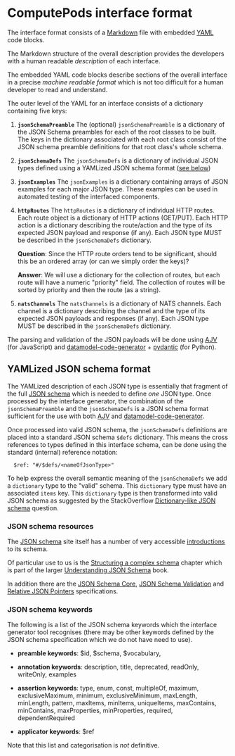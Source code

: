 # ComputePods interface format

<!-- toc -->

The interface format consists of a 
[Markdown](https://en.wikipedia.org/wiki/Markdown) file with embedded
[YAML](https://en.wikipedia.org/wiki/YAML) code blocks. 

The Markdown structure of the overall description provides the developers 
with a human readable *description* of each interface. 

The embedded YAML code blocks describe sections of the overall interface 
in a precise *machine readable format* which is not too difficult for a 
human developer to read and understand. 

The outer level of the YAML for an interface consists of a dictionary 
containing five keys: 

1. **`jsonSchemaPreamble`** The (optional) `jsonSchemaPreamble` is a 
   dictionary of the JSON Schema preambles for each of the root classes 
   to be built. The keys in the dictionary associated with each root class 
   consist of the JSON schema preamble definitions for that root class's 
   whole schema. 

2. **`jsonSchemaDefs`** The `jsonSchemaDefs` is a  dictionary of 
   individual JSON types defined using a YAMLized JSON schema format ([see 
   below](#yamlized-json-schema-format)) 

3. **`jsonExamples`** The `jsonExamples` is a  dictionary containing 
   arrays of JSON examples for each major JSON type. These examples can be 
   used in automated testing of the interfaced components. 

4. **`httpRoutes`** The `httpRoutes` is a  dictionary of individual HTTP 
   routes. Each route object is a dictionary of HTTP actions (GET/PUT). 
   Each HTTP action is a dictionary describing the route/action and the 
   type of its expected JSON payload and response (if any). Each JSON type 
   MUST be described in the `jsonSchemaDefs` dictionary. 

   **Question**: Since the HTTP route orders tend to be significant, 
   should this be an ordered array (or can we simply order the keys)?
   
   **Answer**: We will use a  dictionary for the collection of routes, 
   but each route will have a numeric "priority" field. The collection of 
   routes will be sorted by priority and then the route (as a string). 

5. **`natsChannels`** The `natsChannels` is a dictionary of NATS channels. 
   Each channel is a dictionary describing the channel and the type of its 
   expected JSON payloads and responses (if any). Each JSON type MUST be 
   described in the `jsonSchemaDefs` dictionary. 

The parsing and validation of the JSON payloads will be done using 
[AJV](https://ajv.js.org/) (for JavaScript) and 
[datamodel-code-generator](https://github.com/koxudaxi/datamodel-code-generator) +
[pydantic](https://pydantic-docs.helpmanual.io/) (for Python). 

## YAMLized JSON schema format

The YAMLized description of each JSON type is essentially that fragment 
of the full [JSON schema](http://json-schema.org/) which is needed to 
define *one* JSON type. Once processed by the interface generator, the 
combination of the `jsonSchemaPreamble` and the `jsonSchemaDefs` is a JSON 
schema format sufficient for the use with both 
[AJV](https://ajv.js.org/json-schema.html) and 
[datamodel-code-generator](https://koxudaxi.github.io/datamodel-code-generator/). 

Once processed into valid JSON schema, the `jsonSchemaDefs` definitions 
are placed into a standard JSON schema `$defs` dictionary. This means the 
cross references to types defined in this interface schema, can be done 
using the standard (internal) reference notation: 

```
  $ref: "#/$defs/<nameOfJsonType>"
```

To help express the overall semantic meaning of the `jsonSchemaDefs` we 
add a `dictionary` type to the "valid" schema. This `dictionary` type must 
have an associated `items` key. This `dictionary` type is then transformed 
into valid JSON schema as suggested by the StackOverflow [Dictionary-like 
JSON 
schema](https://stackoverflow.com/questions/27357861/dictionary-like-json-schema) 
question. 

### JSON schema resources

The [JSON schema](http://json-schema.org) site itself has a number of very 
accessible [introductions](http://json-schema.org/learn/) to its schema. 

Of particular use to us is the [Structuring a complex 
schema](http://json-schema.org/understanding-json-schema/structuring.html)
chapter which is part of the larger [Understanding JSON 
Schema](http://json-schema.org/understanding-json-schema/index.html) book.

In addition there are the
[JSON Schema Core](http://json-schema.org/draft/2020-12/json-schema-core.html),
[JSON Schema Validation](http://json-schema.org/draft/2020-12/json-schema-validation.html) and
[Relative JSON Pointers](http://json-schema.org/draft/2020-12/relative-json-pointer.html)
specifications. 

### JSON schema keywords

The following is a list of the JSON schema keywords which the interface 
generator tool recognises (there may be other keywords defined by the JSON 
schema specification which we do not have need to use).

- **preamble keywords**: $id, $schema, $vocabulary,

- **annotation keywords**: description, title, deprecated, readOnly, 
  writeOnly, examples 

- **assertion keywords**: type, enum, const, multipleOf, maximum, 
  exclusiveMaximum, minimum, exclusiveMinimum, maxLength, minLength, 
  pattern, maxItems, minItems, uniqueItems, maxContains, minContains, 
  maxProperties, minProperties, required, dependentRequired 

- **applicator keywords**: $ref

Note that this list and categorisation is *not* definitive.